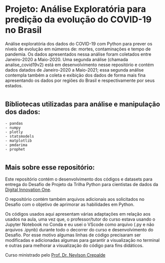 # Projeto: Análise Exploratória para predição da evolução do COVID-19 no Brasil

Análise exploratória dos dados do COVID-19 com Python para prever os níveis de evolução em números de: mortes, contaminações e tempo de pandemia. Os dados apresentados nessa análise foram coletados entre Janeiro-2020 a Maio-2020. Uma segunda análise (chamada analise_covid19v2) está em desenvolvimento nesse repositório e contém dados datados de Janeiro-2020 a Maio-2021; essa segunda análise contempla também a coleta e exibição dos dados de forma mais fina apresentando os dados por regiões do Brasil e respectivamente por seus estados.

#
## Bibliotecas utilizadas para análise e manipulação dos dados:

    - pandas 
    - numpy 
    - plotly
    - statsmodels
    - matplotlib
    - pmdarima
    - prophet 

#
## Mais sobre esse repositório:

Este repositório contém o desenvolvimento dos códigos e datasets para entrega do Desafio de Projeto da Trilha Python para cientistas de dados da [Digital Innovation One](https://web.dio.me/).

O repositório contém também arquivos adicionais aos solicitados no Desafio com o objetivo de aprimorar as habilidades em Python.
 
Os códigos usados aqui apresentam várias adaptações em relação aos usados na aula, uma vez que, o professor/tutor do curso estava usando o Jupyter Notebook no Conda e eu usei o VScode como arquivo (.py e não arquivos .ipynb) durante todo o decorrer do curso e desenvolvimento do Desafio. Por esse motivo algumas linhas de código precisaram ser modificadas e adicionadas algumas para garantir a visualização no terminal e outras para melhorar a visualização do código para fins didáticos.

Curso ministrado pelo [Prof. Dr. Neylson Crepalde](https://github.com/neylsoncrepalde)

